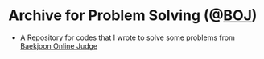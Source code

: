 # Archive for Problem Solving (@[BOJ](https://www.acmicpc.net/))

- A Repository for codes that I wrote to solve some problems from [Baekjoon Online Judge](https://www.acmicpc.net/)